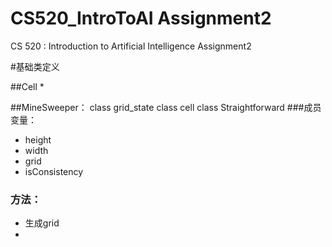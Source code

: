 # CS520_IntroToAI Assignment2
CS 520 : Introduction to Artificial Intelligence Assignment2

#基础类定义

##Cell
* 

##MineSweeper：
class grid_state
class cell
class Straightforward 
###成员变量：
* height
* width
* grid
* isConsistency

### 方法：
* 生成grid
* 


